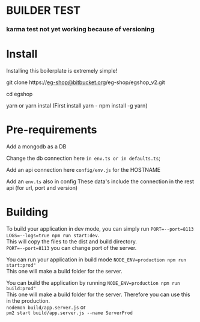 # BUILDER TEST
### karma test not yet working because of versioning

Install
=======

Installing this boilerplate is extremely simple!

git clone https://eg-shop@bitbucket.org/eg-shop/egshop_v2.git

cd egshop

yarn or yarn instal (First install yarn - npm install -g yarn)

Pre-requirements
=======

Add a mongodb as a DB

Change the db connection here `in env.ts or in defaults.ts`;  

Add an api connection here `config/env.js` for the HOSTNAME

Add an `env.ts` also in config
These data's include the connection in the rest api (for url, port and version)

Building
=======

To build your application in dev mode, you can simply run `PORT=--port=8113 LOGS=--logs=true npm run start:dev`.   
This will copy the files to the dist and build directory.  
`PORT=--port=8113` you can change port of the server.

You can run your application in build mode `NODE_ENV=production npm run start:prod"`  
This one will make a build folder for the server.

You can build the application by running `NODE_ENV=production npm run build:prod"`  
This one will make a build folder for the server. Therefore you can use this in the production.   
`nodemon build/app.server.js` or  
`pm2 start build/app.server.js --name ServerProd`  

